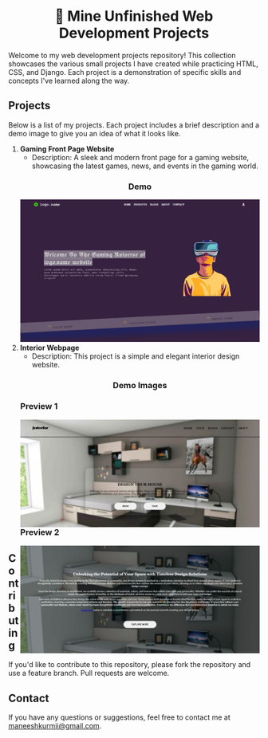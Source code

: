 <h1 align="center">🚀 Mine Unfinished Web Development Projects</h1>
<p>Welcome to my web development projects repository! This collection showcases the various small projects I have created while practicing HTML, CSS, and Django. Each project is a demonstration of specific skills and concepts I've learned along the way.</p>

## Projects

Below is a list of my projects. Each project includes a brief description and a demo image to give you an idea of what it looks like.

1. **Gaming Front Page Website**
   - Description: A sleek and modern front page for a gaming website, showcasing the latest games, news, and events in the gaming world.
   <h3 align="center">Demo</h3>
   <img src="front-page-of-Game-website/assets/demo-image.png" alt="Gaming Front Page Demo">
2. **Interior Webpage**
   - Description: This project is a simple and elegant interior design website.
   <h3 align="center">Demo Images</h3>
   <h3 align="left">Preview 1</h3>
   <img align="left" src="/Interior/.interior-demo-images/demo-1.png" alt="Page Demo">
   <h3 align="left">Preview 2</h3>
   <img align="right" src="/Interior/.interior-demo-images/demo-2.png" alt="Page Demo">

## Contributing
If you'd like to contribute to this repository, please fork the repository and use a feature branch. Pull requests are welcome.

## Contact
If you have any questions or suggestions, feel free to contact me at maneeshkurmii@gmail.com.
